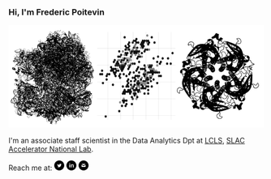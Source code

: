 ### Hi, I'm Frederic Poitevin
<img src="https://raw.githubusercontent.com/fredericpoitevin/fredericpoitevin/master/images/logo.png">

I'm an associate staff scientist in the Data Analytics Dpt at [LCLS](https://lcls.slac.stanford.edu/), [SLAC Accelerator National Lab](https://www6.slac.stanford.edu/).

Reach me at: [<img src="https://raw.githubusercontent.com/fredericpoitevin/fredericpoitevin/master/images/twitter.png">](https://twitter.com/fredericpoitev1)
[<img src="https://raw.githubusercontent.com/fredericpoitevin/fredericpoitevin/master/images/linkedin.png">](https://www.linkedin.com/in/fredericpoitevin/)
[<img src="https://raw.githubusercontent.com/fredericpoitevin/fredericpoitevin/master/images/mail.png">](mailto:frederic.poitevin@gmail.com)


<!-- “Entypo pictograms by Daniel Bruce — www.entypo.com” -->

